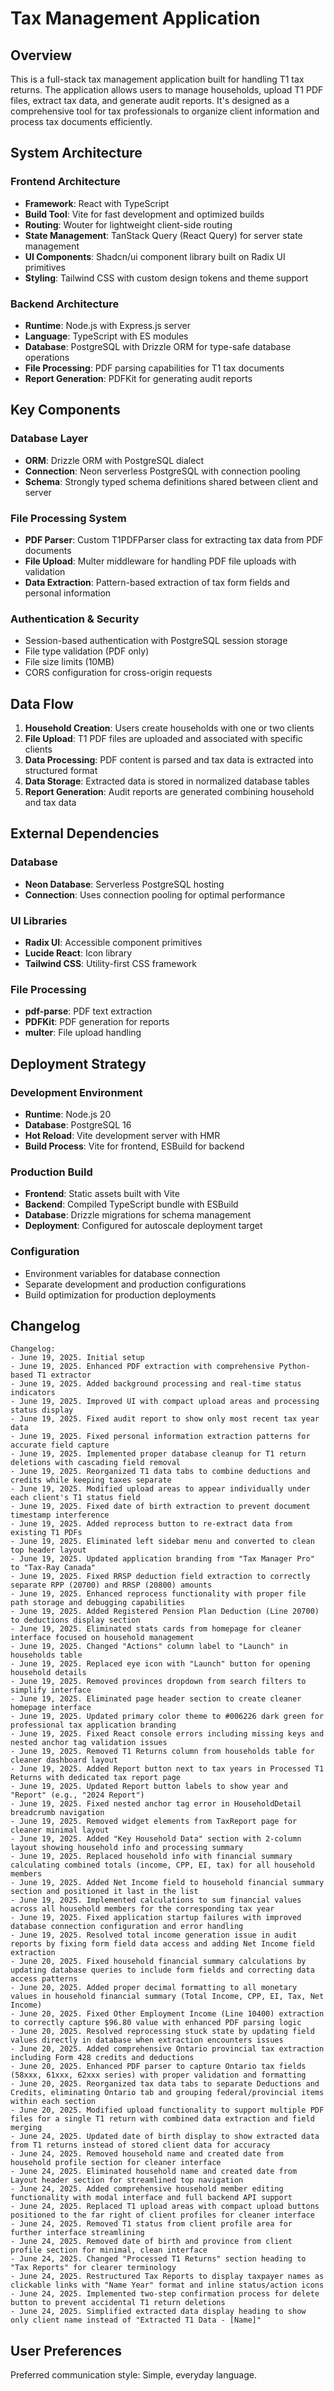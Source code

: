 # Tax Management Application

## Overview

This is a full-stack tax management application built for handling T1 tax returns. The application allows users to manage households, upload T1 PDF files, extract tax data, and generate audit reports. It's designed as a comprehensive tool for tax professionals to organize client information and process tax documents efficiently.

## System Architecture

### Frontend Architecture
- **Framework**: React with TypeScript
- **Build Tool**: Vite for fast development and optimized builds
- **Routing**: Wouter for lightweight client-side routing
- **State Management**: TanStack Query (React Query) for server state management
- **UI Components**: Shadcn/ui component library built on Radix UI primitives
- **Styling**: Tailwind CSS with custom design tokens and theme support

### Backend Architecture
- **Runtime**: Node.js with Express.js server
- **Language**: TypeScript with ES modules
- **Database**: PostgreSQL with Drizzle ORM for type-safe database operations
- **File Processing**: PDF parsing capabilities for T1 tax documents
- **Report Generation**: PDFKit for generating audit reports

## Key Components

### Database Layer
- **ORM**: Drizzle ORM with PostgreSQL dialect
- **Connection**: Neon serverless PostgreSQL with connection pooling
- **Schema**: Strongly typed schema definitions shared between client and server

### File Processing System
- **PDF Parser**: Custom T1PDFParser class for extracting tax data from PDF documents
- **File Upload**: Multer middleware for handling PDF file uploads with validation
- **Data Extraction**: Pattern-based extraction of tax form fields and personal information

### Authentication & Security
- Session-based authentication with PostgreSQL session storage
- File type validation (PDF only)
- File size limits (10MB)
- CORS configuration for cross-origin requests

## Data Flow

1. **Household Creation**: Users create households with one or two clients
2. **File Upload**: T1 PDF files are uploaded and associated with specific clients
3. **Data Processing**: PDF content is parsed and tax data is extracted into structured format
4. **Data Storage**: Extracted data is stored in normalized database tables
5. **Report Generation**: Audit reports are generated combining household and tax data

## External Dependencies

### Database
- **Neon Database**: Serverless PostgreSQL hosting
- **Connection**: Uses connection pooling for optimal performance

### UI Libraries
- **Radix UI**: Accessible component primitives
- **Lucide React**: Icon library
- **Tailwind CSS**: Utility-first CSS framework

### File Processing
- **pdf-parse**: PDF text extraction
- **PDFKit**: PDF generation for reports
- **multer**: File upload handling

## Deployment Strategy

### Development Environment
- **Runtime**: Node.js 20
- **Database**: PostgreSQL 16
- **Hot Reload**: Vite development server with HMR
- **Build Process**: Vite for frontend, ESBuild for backend

### Production Build
- **Frontend**: Static assets built with Vite
- **Backend**: Compiled TypeScript bundle with ESBuild
- **Database**: Drizzle migrations for schema management
- **Deployment**: Configured for autoscale deployment target

### Configuration
- Environment variables for database connection
- Separate development and production configurations
- Build optimization for production deployments

## Changelog

```
Changelog:
- June 19, 2025. Initial setup
- June 19, 2025. Enhanced PDF extraction with comprehensive Python-based T1 extractor
- June 19, 2025. Added background processing and real-time status indicators
- June 19, 2025. Improved UI with compact upload areas and processing status display
- June 19, 2025. Fixed audit report to show only most recent tax year data
- June 19, 2025. Fixed personal information extraction patterns for accurate field capture
- June 19, 2025. Implemented proper database cleanup for T1 return deletions with cascading field removal
- June 19, 2025. Reorganized T1 data tabs to combine deductions and credits while keeping taxes separate
- June 19, 2025. Modified upload areas to appear individually under each client's T1 status field
- June 19, 2025. Fixed date of birth extraction to prevent document timestamp interference
- June 19, 2025. Added reprocess button to re-extract data from existing T1 PDFs
- June 19, 2025. Eliminated left sidebar menu and converted to clean top header layout
- June 19, 2025. Updated application branding from "Tax Manager Pro" to "Tax-Ray Canada"
- June 19, 2025. Fixed RRSP deduction field extraction to correctly separate RPP (20700) and RRSP (20800) amounts
- June 19, 2025. Enhanced reprocess functionality with proper file path storage and debugging capabilities
- June 19, 2025. Added Registered Pension Plan Deduction (Line 20700) to deductions display section
- June 19, 2025. Eliminated stats cards from homepage for cleaner interface focused on household management
- June 19, 2025. Changed "Actions" column label to "Launch" in households table
- June 19, 2025. Replaced eye icon with "Launch" button for opening household details
- June 19, 2025. Removed provinces dropdown from search filters to simplify interface
- June 19, 2025. Eliminated page header section to create cleaner homepage interface
- June 19, 2025. Updated primary color theme to #006226 dark green for professional tax application branding
- June 19, 2025. Fixed React console errors including missing keys and nested anchor tag validation issues
- June 19, 2025. Removed T1 Returns column from households table for cleaner dashboard layout
- June 19, 2025. Added Report button next to tax years in Processed T1 Returns with dedicated tax report page
- June 19, 2025. Updated Report button labels to show year and "Report" (e.g., "2024 Report")
- June 19, 2025. Fixed nested anchor tag error in HouseholdDetail breadcrumb navigation
- June 19, 2025. Removed widget elements from TaxReport page for cleaner minimal layout
- June 19, 2025. Added "Key Household Data" section with 2-column layout showing household info and processing summary
- June 19, 2025. Replaced household info with financial summary calculating combined totals (income, CPP, EI, tax) for all household members
- June 19, 2025. Added Net Income field to household financial summary section and positioned it last in the list
- June 19, 2025. Implemented calculations to sum financial values across all household members for the corresponding tax year
- June 19, 2025. Fixed application startup failures with improved database connection configuration and error handling
- June 19, 2025. Resolved total income generation issue in audit reports by fixing form field data access and adding Net Income field extraction
- June 20, 2025. Fixed household financial summary calculations by updating database queries to include form fields and correcting data access patterns
- June 20, 2025. Added proper decimal formatting to all monetary values in household financial summary (Total Income, CPP, EI, Tax, Net Income)
- June 20, 2025. Fixed Other Employment Income (Line 10400) extraction to correctly capture $96.80 value with enhanced PDF parsing logic
- June 20, 2025. Resolved reprocessing stuck state by updating field values directly in database when extraction encounters issues
- June 20, 2025. Added comprehensive Ontario provincial tax extraction including Form 428 credits and deductions
- June 20, 2025. Enhanced PDF parser to capture Ontario tax fields (58xxx, 61xxx, 62xxx series) with proper validation and formatting
- June 20, 2025. Reorganized tax data tabs to separate Deductions and Credits, eliminating Ontario tab and grouping federal/provincial items within each section
- June 20, 2025. Modified upload functionality to support multiple PDF files for a single T1 return with combined data extraction and field merging
- June 24, 2025. Updated date of birth display to show extracted data from T1 returns instead of stored client data for accuracy
- June 24, 2025. Removed household name and created date from household profile section for cleaner interface
- June 24, 2025. Eliminated household name and created date from Layout header section for streamlined top navigation
- June 24, 2025. Added comprehensive household member editing functionality with modal interface and full backend API support
- June 24, 2025. Replaced T1 upload areas with compact upload buttons positioned to the far right of client profiles for cleaner interface
- June 24, 2025. Removed T1 status from client profile area for further interface streamlining
- June 24, 2025. Removed date of birth and province from client profile section for minimal, clean interface
- June 24, 2025. Changed "Processed T1 Returns" section heading to "Tax Reports" for clearer terminology
- June 24, 2025. Restructured Tax Reports to display taxpayer names as clickable links with "Name Year" format and inline status/action icons
- June 24, 2025. Implemented two-step confirmation process for delete button to prevent accidental T1 return deletions
- June 24, 2025. Simplified extracted data display heading to show only client name instead of "Extracted T1 Data - [Name]"
```

## User Preferences

Preferred communication style: Simple, everyday language.